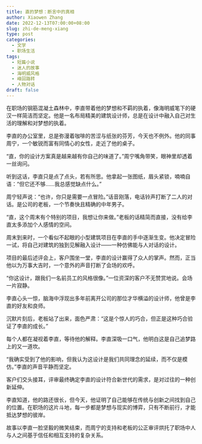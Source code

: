 ```yaml
---
title: 直的梦想：断言中的真相
author: Xiaowen Zhang
date: 2022-12-13T07:00:00+08:00
slug: zhi-de-meng-xiang
type: post
categories:
  - 文学
  - 职场生活
tags:
  - 短篇小说
  - 迷人的故事
  - 海明威风格
  - 峰回路转
  - 人物对话
draft: false
---
```


在职场的钢筋混凝土森林中，李直带着他的梦想和不羁的执着，像海明威笔下的硬汉一样简洁而坚定。他是一名布局精美的建筑设计师，总是在设计中融入自己对生活的理解和对梦想的执着。

李直的办公室里，总是弥漫着咖啡的苦涩与纸张的芬芳，今天也不例外。他的同事周宁，一个敏锐而富有同情心的女性，走近了他的桌子。

“直，你的设计方案真是越来越有你自己的味道了。”周宁嘴角带笑，眼神里却透着一丝询问。

听到这话，李直只是点了点头，若有所思。他拿起一张图纸，眉头紧锁，喃喃自语：“但它还不够……我总感觉缺点什么。”

周宁轻声说：“也许，你只是需要一点冒险。”话音刚落，电话铃声打断了二人的对话。是公司的老板，一个节奏快且精确的中年男子。

“直，这个周末有个特别的项目，我想让你来做。”老板的话精简而直接，没有给李直太多添加个人感情的空间。

周末到来时，一个看似不起眼的小型建筑项目在李直的手中逐渐生变。他决定冒险一试，将自己对建筑的独到见解融入设计——一种仿佛能与人对话的设计。

项目的最后述评会上，客户围坐一堂，李直的设计赢得了众人的掌声。然而，正当他以为万事大吉时，一个意外的声音打断了会场的欢呼。

“你这设计，跟我们一名前员工的风格很像。”一位资深的客户不无赞赏地说。会场一片寂静。

李直心头一惊，脑海中浮现出多年前离开公司的那位才华横溢的设计师，他曾是李直的好友和良师。

沉默片刻后，老板站了出来，面色严肃：“这是个惊人的巧合，但正是这种巧合验证了李直的成长。”

每个人都在凝视着李直，等待他的解释。李直深吸一口气，他明白这是自己追梦路上的又一道坎。

“我确实受到了他的影响，但我认为这设计是我们共同理念的延续，而不仅是模仿。”李直的声音平静而坚定。

客户们交头接耳，评审最终确定李直的设计符合新世代的需求，是对过往的一种创新延伸。

李直知道，他的路还很长，但今天，他证明了自己能够在传统与创新之间找到自己的位置。在职场的这片斗地，每一步都是梦想与现实的博弈，只有不断前行，才能抵达梦想的彼岸。

故事以李直一脸坚毅的微笑结束，而周宁的支持和老板的公正审评烘托了职场中人与人之间基于信任和相互支持的复杂关系。